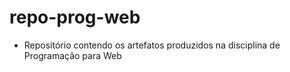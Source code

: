 # repo-prog-web

- Repositório contendo os artefatos produzidos na disciplina de Programação para Web
